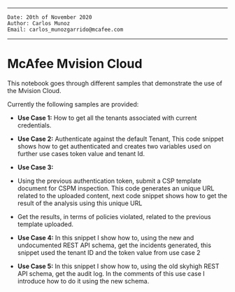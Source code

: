﻿___

    Date: 20th of November 2020
    Author: Carlos Munoz
    Email: carlos_munozgarrido@mcafee.com

___
# McAfee Mvision Cloud

This notebook goes through different samples that demonstrate the use of the Mvision Cloud.

Currently the following samples are provided:

* **Use Case 1:** How to get all the tenants associated with current credentials.

* **Use Case 2:** Authenticate against the default Tenant, 
This code snippet shows how to get authenticated and creates two variables used on further use cases token value and tenant Id.

* **Use Case 3:**

* Using the previous authentication token, submit a CSP template document for CSPM inspection.
This code generates an unique URL related to the uploaded content, next code snippet shows how to get the result of the analysis using this unique URL

*  Get the results, in terms of policies violated, related to the previous template uploaded.

* **Use Case 4:** In this snippet I show how to, using the new and undocumented REST API schema, get the incidents generated, this snippet used the tenant ID and the token value from use case 2

* **Use Case 5:** In this snippet I show how to, using the old skyhigh REST API schema, get the audit log. In the comments of this use case I introduce how to do it using the new schema. 


